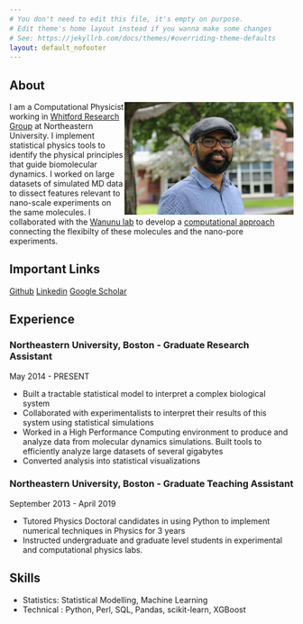 ```yaml
---
# You don't need to edit this file, it's empty on purpose.
# Edit theme's home layout instead if you wanna make some changes
# See: https://jekyllrb.com/docs/themes/#overriding-theme-defaults
layout: default_nofooter
---
```



## About

<img align='right' height='200' width='300' src="./assets/prasad.jpg"/>

I am a Computational Physicist working in [Whitford Research Group](https://web.northeastern.edu/whitford/) at Northeastern University. I implement statistical physics tools to identify the physical principles that guide biomolecular dynamics. I worked on large datasets of simulated MD data to dissect features relevant to nano-scale experiments on the same molecules. I collaborated with the [Wanunu lab](http://www.northeastern.edu/wanunu/) to develop a [computational approach](https://github.com/prasadbandarkar/gromacs) connecting the flexibilty of these molecules and the nano-pore experiments.

## Important Links

[Github](https://github.com/prasadbandarkar)
[Linkedin](https://www.linkedin.com/in/prasad-bandarkar/)
[Google Scholar](https://scholar.google.com/citations?user=ityv7NsAAAAJ&hl=en&authuser=1)


## Experience

### Northeastern University, Boston - Graduate Research Assistant
May 2014 - PRESENT
* Built a tractable statistical model to interpret a complex biological system
* Collaborated with experimentalists to interpret their results of this system using statistical simulations
* Worked in a High Performance Computing environment to produce and analyze data from molecular dynamics simulations. Built tools to efficiently analyze large datasets of several gigabytes
* Converted analysis into statistical visualizations

### Northeastern University, Boston - Graduate Teaching Assistant
September 2013 - April 2019
* Tutored Physics Doctoral candidates in using Python to implement numerical techniques in Physics for 3 years
* Instructed undergraduate and graduate level students in experimental and computational physics labs.

## Skills

* Statistics: Statistical Modelling, Machine Learning
* Technical : Python, Perl, SQL, Pandas, scikit-learn, XGBoost
